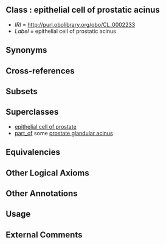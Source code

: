 
## Class : epithelial cell of prostatic acinus

 * *IRI* = http://purl.obolibrary.org/obo/CL_0002233
 * *Label* = epithelial cell of prostatic acinus

## Synonyms


## Cross-references


## Subsets


## Superclasses

 * [epithelial cell of prostate](../../CL/31/CL_0002231.md)
 * [part_of](../../BFO/50/BFO_0000050.md) some [prostate glandular acinus](../../UBERON/79/UBERON_0004179.md)

## Equivalencies


## Other Logical Axioms


## Other Annotations


## Usage


## External Comments

